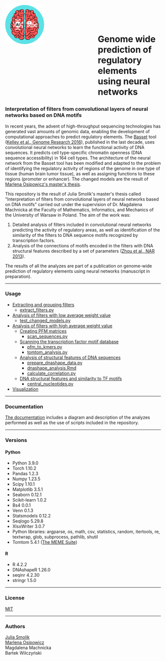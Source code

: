 <img align="left" src="./logo.png" width="25%"> <h1 style="margin-left:300px;"> <br> <br> Genome wide prediction of regulatory <br> elements using neural networks

### Interpretation of filters from convolutional layers of neural networks based on DNA motifs

In recent years, the advent of high-throughput sequencing technologies has generated vast amounts of genomic data, enabling the development of computational approaches to predict regulatory elements. The [Basset](https://github.com/davek44/Basset) tool ([Kelley et al., Genome Research 2016](https://genome.cshlp.org/content/26/7/990)), published in the last decade, uses convolutional neural networks to learn the functional activity of DNA sequences. It predicts cell type-specific chromatin openness (DNA sequence accessibility) in 164 cell types. The architecture of the neural network from the Basset tool has been modified and adapted to the problem of identifying the regulatory activity of regions of the genome in one type of tissue (human brain tumor tissue), as well as assigning functions to these regions (promoter or enhancer). The changed models are the result of [Marlena Osipowicz's master's thesis](https://github.com/marnifora/magisterka).

This repository is the result of Julia Smolik's master's thesis called "Interpretation of filters from convolutional layers of neural networks based on DNA motifs" carried out under the supervision of Dr. Magdalena Machnicka at the Faculty of Mathematics, Informatics, and Mechanics of the University of Warsaw in Poland. The aim of the work was:
1. Detailed analysis of filters included in convolutional neural networks predicting the activity of regulatory areas, as well as identification of the similarity of the filters to DNA sequence motifs recognized by transcription factors.
2. Analysis of the connections of motifs encoded in the filters with DNA structural features described by a set of parameters ([Zhou et al., NAR 2013](https://academic.oup.com/nar/article/41/W1/W56/1105326)).

The results of all the analyzes are part of a publication on genome-wide prediction of regulatory elements using neural networks (manuscript in preparation).

---------------------------------------------------------------------------------------------------
### Usage
- [Extracting and grouping filters](usage/extract_filters.md)
  - [extract_filters.py](usage/extract_filters.md#extract_filters.py)
- [Analysis of filters with low average weight value](usage/low_average.md)
  - [test_changed_models.py](usage/low_average.md#test_changed_models.py)
- [Analysis of filters with high average weight value](usage/high_average.md)
  - [Creating PFM matrices](usage/high_average.md#pfm_matrices)
    - [scan_sequences.py](usage/high_average.md#scan_sequences.py)
  - [Scanning the transcription factor motif database](usage/high_average.md#tomtom)
    - [pfm_to_kmers.py](usage/high_average.md#pfm_to_kmers.py)
    - [tomtom_analysis.py](usage/high_average.md#tomtom_analysis.py)
  - [Analysis of structural features of DNA sequences](usage/high_average.md#dnashape)
    - [prepare_dnashape_data.py](usage/high_average.md#prepare_dnashape_data.py)
    - [dnashape_analysis.Rmd](usage/high_average.md#dnashape_analysis.Rmd)
    - [calculate_correlation.py](usage/high_average.md#calculate_correlation.py)
  - [DNA structural features and similarity to TF motifs](usage/high_average.md#dna_motifs)
    - [central_nucleotides.py](usage/high_average.md#central_nucleotides.py)
- [Visualization](usage/visualization.md)


---------------------------------------------------------------------------------------------------
### Documentation

[The documentation](documentation.pdf) includes a diagram and description of the analyzes performed as well as the use of scripts included in the repository.

---------------------------------------------------------------------------------------------------
### Versions

#### Python
* Python 3.9.0
* Torch 1.10.2
* Pandas 1.2.3
* Numpy 1.23.5
* Scipy 1.10.1
* Matplotlib 3.5.1
* Seaborn 0.12.1
* Scikit-learn 1.0.2
* Bs4 0.0.1
* Venn 0.1.3
* Statsmodels 0.12.2
* Seqlogo 5.29.8
* XlsxWriter 3.0.7
* Python libraries: argparse, os, math, csv, statistics, random, itertools, re, textwrap, glob, subprocess, pathlib, shutil
* Tomtom 5.4.1 ([The MEME Suite](https://meme-suite.org/meme/doc/download.html))

#### R
* R 4.2.2
* DNAshapeR 1.26.0
* seqinr 4.2.30
* stringr 1.5.0

---------------------------------------------------------------------------------------------------
### License
[MIT](https://choosealicense.com/licenses/mit/)

---------------------------------------------------------------------------------------------------
### Authors
[Julia Smolik](https://github.com/juliasmolik) <br>
[Marlena Osipowicz](https://github.com/marnifora) <br>
Magdalena Machnicka <br>
Bartek Wilczyński
